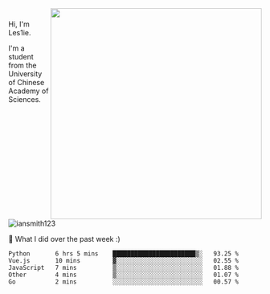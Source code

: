 <img align="right" src="https://github-readme-stats.vercel.app/api?username=iansmith123&show_icons=true&hide_border=true" width="420">

### 
Hi, I'm Les1ie. 

I'm a student from the University of Chinese Academy of Sciences.

<img src="https://komarev.com/ghpvc/?username=iansmith123" alt="iansmith123" />




🔭 What I did over the past week :)
<!--START_SECTION:waka-->
```text
Python       6 hrs 5 mins    ███████████████████████▒░   93.25 % 
Vue.js       10 mins         ▓░░░░░░░░░░░░░░░░░░░░░░░░   02.55 % 
JavaScript   7 mins          ▒░░░░░░░░░░░░░░░░░░░░░░░░   01.88 % 
Other        4 mins          ▒░░░░░░░░░░░░░░░░░░░░░░░░   01.07 % 
Go           2 mins          ░░░░░░░░░░░░░░░░░░░░░░░░░   00.57 % 
```
<!--END_SECTION:waka-->


<!--
**IanSmith123/IanSmith123** is a ✨ _special_ ✨ repository because its `README.md` (this file) appears on your GitHub profile.
<img src="https://github.githubassets.com/images/spinners/octocat-spinner-64.gif">

Here are some ideas to get you started:

- 🔭 I’m currently working on ...
- 🌱 I’m currently learning ...
- 👯 I’m looking to collaborate on ...
- 🤔 I’m looking for help with ...
- 💬 Ask me about ...
- 📫 How to reach me: ...
- 😄 Pronouns: ...
- ⚡ Fun fact: ...
-->
